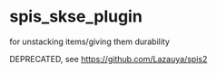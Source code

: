 # spis_skse_plugin
for unstacking items/giving them durability

DEPRECATED, see https://github.com/Lazauya/spis2
